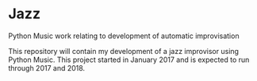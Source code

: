 # Jazz
Python Music work relating to development of automatic improvisation

This repository will contain my development of a jazz improvisor using Python Music. This project started in January 2017 and is expected to run through 2017 and 2018.
